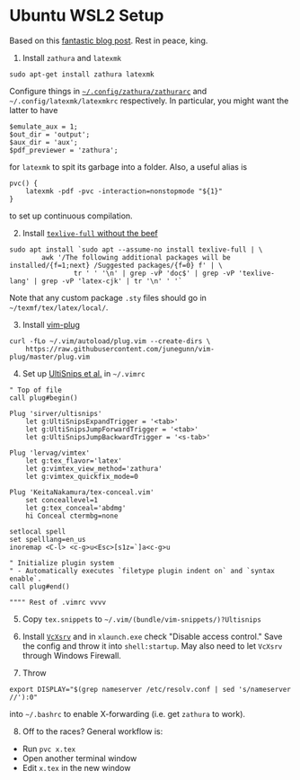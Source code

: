 # Ubuntu WSL2 Setup

Based on this [fantastic blog post](https://castel.dev/post/lecture-notes-1/). Rest in peace, king.

1. Install `zathura` and `latexmk`
```
sudo apt-get install zathura latexmk
```
Configure things in [`~/.config/zathura/zathurarc`](https://manpages.ubuntu.com/manpages/trusty/man5/zathurarc.5.html) and `~/.config/latexmk/latexmkrc` respectively. In particular, you might want the latter to have
```
$emulate_aux = 1;
$out_dir = 'output';
$aux_dir = 'aux';
$pdf_previewer = 'zathura';
```
for `latexmk` to spit its garbage into a folder. Also, a useful alias is
```
pvc() {
    latexmk -pdf -pvc -interaction=nonstopmode "${1}"
}
```
to set up continuous compilation.

2. Install [`texlive-full` without the beef](https://gist.github.com/wkrea/b91e3d14f35d741cf6b05e57dfad8faf)
```
sudo apt install `sudo apt --assume-no install texlive-full | \
        awk '/The following additional packages will be installed/{f=1;next} /Suggested packages/{f=0} f' | \
                tr ' ' '\n' | grep -vP 'doc$' | grep -vP 'texlive-lang' | grep -vP 'latex-cjk' | tr '\n' ' '`
```
Note that any custom package `.sty` files should go in `~/texmf/tex/latex/local/`.

3. Install [vim-plug](https://github.com/junegunn/vim-plug#unix)
```
curl -fLo ~/.vim/autoload/plug.vim --create-dirs \
    https://raw.githubusercontent.com/junegunn/vim-plug/master/plug.vim
```

4. Set up [UltiSnips et al.](https://github.com/gillescastel/latex-snippets) in `~/.vimrc`
```
" Top of file
call plug#begin()

Plug 'sirver/ultisnips'
    let g:UltiSnipsExpandTrigger = '<tab>'
    let g:UltiSnipsJumpForwardTrigger = '<tab>'
    let g:UltiSnipsJumpBackwardTrigger = '<s-tab>'

Plug 'lervag/vimtex'
    let g:tex_flavor='latex'
    let g:vimtex_view_method='zathura'
    let g:vimtex_quickfix_mode=0

Plug 'KeitaNakamura/tex-conceal.vim'
    set conceallevel=1
    let g:tex_conceal='abdmg'
    hi Conceal ctermbg=none

setlocal spell
set spelllang=en_us
inoremap <C-l> <c-g>u<Esc>[s1z=`]a<c-g>u

" Initialize plugin system
" - Automatically executes `filetype plugin indent on` and `syntax enable`.
call plug#end()

"""" Rest of .vimrc vvvv
```
5. Copy `tex.snippets` to `~/.vim/(bundle/vim-snippets/)?Ultisnips`

6. Install [`VcXsrv`](https://sourceforge.net/projects/vcxsrv/) and in `xlaunch.exe` check "Disable access control." Save the config and throw it into `shell:startup`. May also need to let `VcXsrv` through Windows Firewall.

7. Throw 
```
export DISPLAY="$(grep nameserver /etc/resolv.conf | sed 's/nameserver //'):0"
```
into `~/.bashrc` to enable X-forwarding (i.e. get `zathura` to work).

8. Off to the races? General workflow is:
* Run `pvc x.tex`
* Open another terminal window
* Edit `x.tex` in the new window
